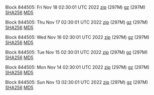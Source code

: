 Block 844505: Fri Nov 18 02:30:01 UTC 2022 [zip](https://files.01coin.io/mainnet/2022-11-18/bootstrap.dat.zip) (297M) [gz](https://files.01coin.io/mainnet/2022-11-18/bootstrap.dat.tar.gz) (297M) [SHA256](https://files.01coin.io/mainnet/2022-11-18/sha256.txt) [MD5](https://files.01coin.io/mainnet/2022-11-18/md5.txt)

Block 844505: Thu Nov 17 02:30:01 UTC 2022 [zip](https://files.01coin.io/mainnet/2022-11-17/bootstrap.dat.zip) (297M) [gz](https://files.01coin.io/mainnet/2022-11-17/bootstrap.dat.tar.gz) (297M) [SHA256](https://files.01coin.io/mainnet/2022-11-17/sha256.txt) [MD5](https://files.01coin.io/mainnet/2022-11-17/md5.txt)

Block 844505: Wed Nov 16 02:30:01 UTC 2022 [zip](https://files.01coin.io/mainnet/2022-11-16/bootstrap.dat.zip) (297M) [gz](https://files.01coin.io/mainnet/2022-11-16/bootstrap.dat.tar.gz) (297M) [SHA256](https://files.01coin.io/mainnet/2022-11-16/sha256.txt) [MD5](https://files.01coin.io/mainnet/2022-11-16/md5.txt)

Block 844505: Tue Nov 15 02:30:01 UTC 2022 [zip](https://files.01coin.io/mainnet/2022-11-15/bootstrap.dat.zip) (297M) [gz](https://files.01coin.io/mainnet/2022-11-15/bootstrap.dat.tar.gz) (297M) [SHA256](https://files.01coin.io/mainnet/2022-11-15/sha256.txt) [MD5](https://files.01coin.io/mainnet/2022-11-15/md5.txt)

Block 844505: Mon Nov 14 02:30:01 UTC 2022 [zip](https://files.01coin.io/mainnet/2022-11-14/bootstrap.dat.zip) (297M) [gz](https://files.01coin.io/mainnet/2022-11-14/bootstrap.dat.tar.gz) (297M) [SHA256](https://files.01coin.io/mainnet/2022-11-14/sha256.txt) [MD5](https://files.01coin.io/mainnet/2022-11-14/md5.txt)

Block 844505: Sun Nov 13 02:30:01 UTC 2022 [zip](https://files.01coin.io/mainnet/2022-11-13/bootstrap.dat.zip) (297M) [gz](https://files.01coin.io/mainnet/2022-11-13/bootstrap.dat.tar.gz) (297M) [SHA256](https://files.01coin.io/mainnet/2022-11-13/sha256.txt) [MD5](https://files.01coin.io/mainnet/2022-11-13/md5.txt)
